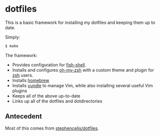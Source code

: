 # dotfiles

This is a basic framework for installing my dotfiles and keeping them up to date.

Simply:

``` sh
$ make
```

The framework:
 * Provides configuration for [fish-shell][fish].
 * Installs and configures [oh-my-zsh][oh-my-zsh] with a custom theme and plugin for [zsh][zsh] users.
 * Installs [homebrew][homebrew]
 * Installs [vundle][vundle] to manage Vim, while also installing several useful Vim plugins
 * Keeps all of the above up-to-date
 * Links up all of the dotfiles and dotdirectories

## Antecedent
Most of this comes from [stephencelis/dotfiles][antecedent].

[antecedent]: https://github.com/stephencelis/dotfiles
[fish]: https://github.com/fish-shell/fish-shell
[homebrew]: https://github.com/mxcl/homebrew
[oh-my-zsh]: https://github.com/robbyrussell/oh-my-zsh
[vundle]: https://github.com/gmarik/vundle
[zsh]: https://github.com/zsh-users/zsh
